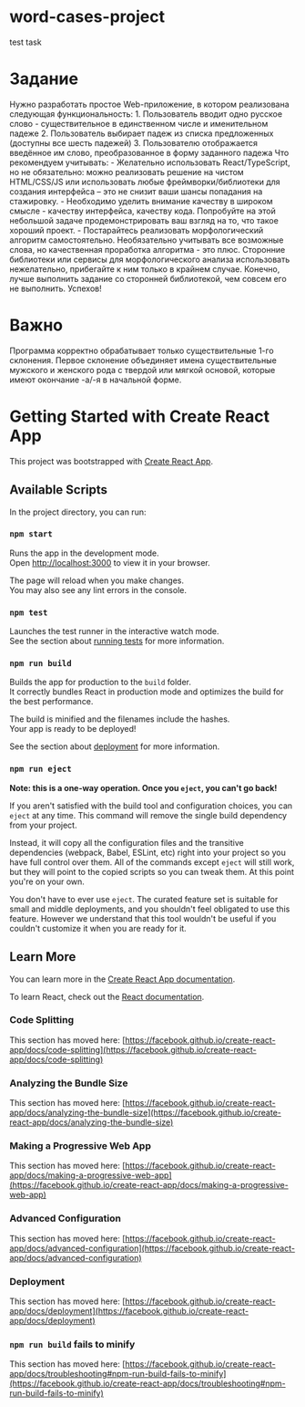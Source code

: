 # word-cases-project
test task 
# Задание
Нужно разработать простое Web-приложение, в котором реализована следующая функциональность: 1. Пользователь вводит одно русское слово - существительное в единственном числе и именительном падеже 2. Пользователь выбирает падеж из списка предложенных (доступны все шесть падежей) 3. Пользователю отображается введённое им слово, преобразованное в форму заданного падежа Что рекомендуем учитывать: - Желательно использовать React/TypeScript, но не обязательно: можно реализовать решение на чистом HTML/CSS/JS или использовать любые фреймворки/библиотеки для создания интерфейса – это не снизит ваши шансы попадания на стажировку. - Необходимо уделить внимание качеству в широком смысле - качеству интерфейса, качеству кода. Попробуйте на этой небольшой задаче продемонстрировать ваш взгляд на то, что такое хороший проект. - Постарайтесь реализовать морфологический алгоритм самостоятельно. Необязательно учитывать все возможные слова, но качественная проработка алгоритма - это плюс. Сторонние библиотеки или сервисы для морфологического анализа использовать нежелательно, прибегайте к ним только в крайнем случае. Конечно, лучше выполнить задание со сторонней библиотекой, чем совсем его не выполнить. Успехов!

# Важно
Программа корректно обрабатывает только существительные 1-го склонения. Первое склонение объединяет имена существительные мужского и женского рода с твердой или мягкой основой, которые имеют окончание -а/-я в начальной форме.


# Getting Started with Create React App

This project was bootstrapped with [Create React App](https://github.com/facebook/create-react-app).

## Available Scripts

In the project directory, you can run:

### `npm start`

Runs the app in the development mode.\
Open [http://localhost:3000](http://localhost:3000) to view it in your browser.

The page will reload when you make changes.\
You may also see any lint errors in the console.

### `npm test`

Launches the test runner in the interactive watch mode.\
See the section about [running tests](https://facebook.github.io/create-react-app/docs/running-tests) for more information.

### `npm run build`

Builds the app for production to the `build` folder.\
It correctly bundles React in production mode and optimizes the build for the best performance.

The build is minified and the filenames include the hashes.\
Your app is ready to be deployed!

See the section about [deployment](https://facebook.github.io/create-react-app/docs/deployment) for more information.

### `npm run eject`

**Note: this is a one-way operation. Once you `eject`, you can't go back!**

If you aren't satisfied with the build tool and configuration choices, you can `eject` at any time. This command will remove the single build dependency from your project.

Instead, it will copy all the configuration files and the transitive dependencies (webpack, Babel, ESLint, etc) right into your project so you have full control over them. All of the commands except `eject` will still work, but they will point to the copied scripts so you can tweak them. At this point you're on your own.

You don't have to ever use `eject`. The curated feature set is suitable for small and middle deployments, and you shouldn't feel obligated to use this feature. However we understand that this tool wouldn't be useful if you couldn't customize it when you are ready for it.

## Learn More

You can learn more in the [Create React App documentation](https://facebook.github.io/create-react-app/docs/getting-started).

To learn React, check out the [React documentation](https://reactjs.org/).

### Code Splitting

This section has moved here: [https://facebook.github.io/create-react-app/docs/code-splitting](https://facebook.github.io/create-react-app/docs/code-splitting)

### Analyzing the Bundle Size

This section has moved here: [https://facebook.github.io/create-react-app/docs/analyzing-the-bundle-size](https://facebook.github.io/create-react-app/docs/analyzing-the-bundle-size)

### Making a Progressive Web App

This section has moved here: [https://facebook.github.io/create-react-app/docs/making-a-progressive-web-app](https://facebook.github.io/create-react-app/docs/making-a-progressive-web-app)

### Advanced Configuration

This section has moved here: [https://facebook.github.io/create-react-app/docs/advanced-configuration](https://facebook.github.io/create-react-app/docs/advanced-configuration)

### Deployment

This section has moved here: [https://facebook.github.io/create-react-app/docs/deployment](https://facebook.github.io/create-react-app/docs/deployment)

### `npm run build` fails to minify

This section has moved here: [https://facebook.github.io/create-react-app/docs/troubleshooting#npm-run-build-fails-to-minify](https://facebook.github.io/create-react-app/docs/troubleshooting#npm-run-build-fails-to-minify)